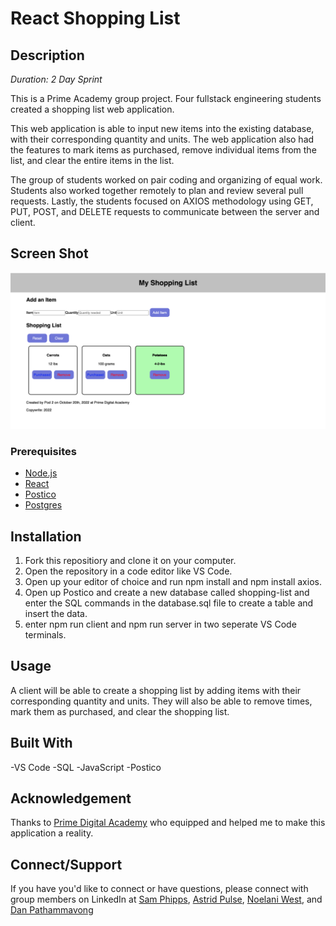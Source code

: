 # React Shopping List
 

## Description

_Duration: 2 Day Sprint_

This is a Prime Academy group project. Four fullstack engineering students created a shopping list web application.

This web application is able to input new items into the existing database, with their corresponding quantity and units. The web application also had the features to mark items as purchased, remove individual items from the list, and clear the entire items in the list.

The group of students worked on pair coding and organizing of equal work. Students also worked together remotely to plan and review several pull requests. Lastly, the students focused on AXIOS methodology using GET, PUT, POST, and DELETE requests to communicate between the server and client.

## Screen Shot

<img src="S.png" >


### Prerequisites

- [Node.js](https://nodejs.org/en/)
- [React](https://reactjs.org/)
- [Postico](https://eggerapps.at/postico2/)
- [Postgres](https://www.postgresql.org/)


## Installation

1. Fork this repositiory and clone it on your computer.
2. Open the repository in a code editor like VS Code.
3. Open up your editor of choice and run npm install and npm install axios.
4. Open up Postico and create a new database called shopping-list and enter the SQL commands in the database.sql file to create a table and insert the data.
5. enter npm run client and npm run server in two seperate VS Code terminals.

## Usage
A client will be able to create a shopping list by adding items with their corresponding quantity and units. They will also be able to remove times, mark them as purchased, and clear the shopping list.

## Built With

-VS Code
-SQL
-JavaScript
-Postico

## Acknowledgement
Thanks to [Prime Digital Academy](www.primeacademy.io) who equipped and helped me to make this application a reality. 

## Connect/Support 
If you have you'd like to connect or have questions, please connect with group members on LinkedIn at [Sam Phipps](https://www.linkedin.com/in/sam-v-phipps/), [Astrid Pulse](https://www.linkedin.com/in/astrid-pulse/), [Noelani West](https://www.linkedin.com/in/noelaniwest/), and [Dan Pathammavong](https://www.linkedin.com/in/danielpatha/)
